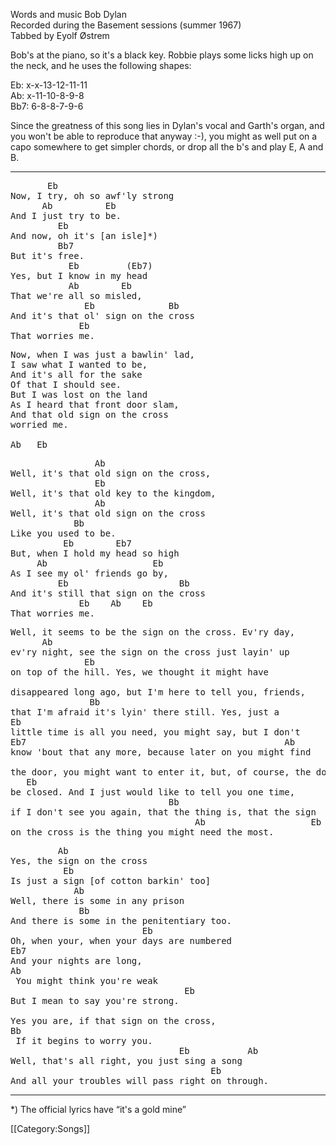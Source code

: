 Words and music Bob Dylan<br>
Recorded during the Basement sessions (summer 1967)<br>
Tabbed by Eyolf Østrem

Bob's at the piano, so it's a black key. Robbie plays some licks high
up on the neck, and he uses the following shapes:

Eb: x-x-13-12-11-11<br>
Ab: x-11-10-8-9-8<br>
Bb7: 6-8-8-7-9-6

Since the greatness of this song lies in Dylan's vocal and Garth's
organ, and you won't be able to reproduce that anyway :-), you might
as well put on a capo somewhere to get simpler chords, or drop all the
b's and play E, A and B.

----
<pre class="verse">
       Eb
Now, I try, oh so awf'ly strong
      Ab          Eb
And I just try to be.
         Eb
And now, oh it's [an isle]*)
         Bb7
But it's free.
           Eb         (Eb7)
Yes, but I know in my head
           Ab        Eb
That we're all so misled,
              Eb              Bb
And it's that ol' sign on the cross
             Eb
That worries me.
</pre>
<pre class="verse">
Now, when I was just a bawlin' lad,
I saw what I wanted to be,
And it's all for the sake
Of that I should see.
But I was lost on the land
As I heard that front door slam,
And that old sign on the cross
worried me.

Ab   Eb
</pre>

<pre class="refrain">
                Ab
Well, it's that old sign on the cross,
                Eb
Well, it's that old key to the kingdom,
                Ab
Well, it's that old sign on the cross
            Bb
Like you used to be.
          Eb        Eb7
But, when I hold my head so high
     Ab                    Eb
As I see my ol' friends go by,
         Eb                     Bb
And it's still that sign on the cross
             Eb    Ab    Eb
That worries me.
</pre>

<pre class="bridge2 spoken">
Well, it seems to be the sign on the cross. Ev'ry day,
      Ab
ev'ry night, see the sign on the cross just layin' up
              Eb
on top of the hill. Yes, we thought it might have

disappeared long ago, but I'm here to tell you, friends,
               Bb
that I'm afraid it's lyin' there still. Yes, just a
Eb
little time is all you need, you might say, but I don't
Eb7                                                 Ab
know 'bout that any more, because later on you might find

the door, you might want to enter it, but, of course, the door might
   Eb
be closed. And I just would like to tell you one time,
                              Bb
if I don't see you again, that the thing is, that the sign
                                   Ab                    Eb
on the cross is the thing you might need the most.
</pre>

<pre class="refrain">
         Ab
Yes, the sign on the cross
          Eb
Is just a sign [of cotton barkin' too]
            Ab
Well, there is some in any prison
             Bb
And there is some in the penitentiary too.
                         Eb
Oh, when your, when your days are numbered
Eb7
And your nights are long,
Ab
 You might think you're weak
                                 Eb
But I mean to say you're strong.

Yes you are, if that sign on the cross,
Bb
 If it begins to worry you.
                                Eb           Ab
Well, that's all right, you just sing a song
                                      Eb
And all your troubles will pass right on through.
</pre>

----
<nowiki>*</nowiki>) The official lyrics have “it's a gold mine”

[[Category:Songs]]
